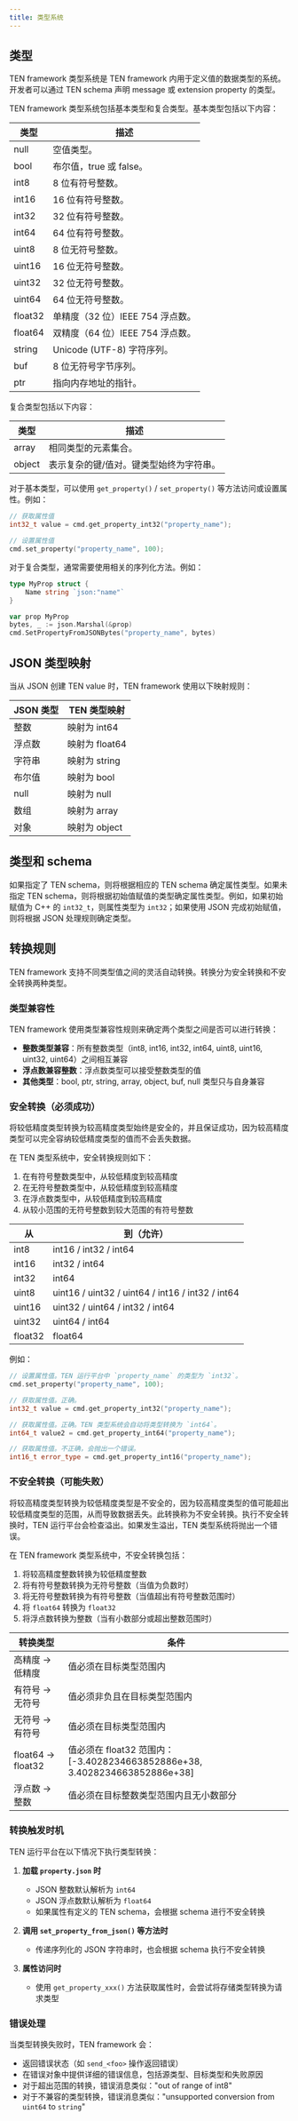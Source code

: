 ```yaml
---
title: 类型系统
---
```


## 类型

TEN framework 类型系统是 TEN framework 内用于定义值的数据类型的系统。开发者可以通过 TEN schema 声明 message 或 extension property 的类型。

TEN framework 类型系统包括基本类型和复合类型。基本类型包括以下内容：

| 类型    | 描述                             |
| ------- | -------------------------------- |
| null    | 空值类型。                       |
| bool    | 布尔值，true 或 false。          |
| int8    | 8 位有符号整数。                 |
| int16   | 16 位有符号整数。                |
| int32   | 32 位有符号整数。                |
| int64   | 64 位有符号整数。                |
| uint8   | 8 位无符号整数。                 |
| uint16  | 16 位无符号整数。                |
| uint32  | 32 位无符号整数。                |
| uint64  | 64 位无符号整数。                |
| float32 | 单精度（32 位）IEEE 754 浮点数。 |
| float64 | 双精度（64 位）IEEE 754 浮点数。 |
| string  | Unicode (UTF-8) 字符序列。       |
| buf     | 8 位无符号字节序列。             |
| ptr     | 指向内存地址的指针。             |

复合类型包括以下内容：

| 类型   | 描述                                    |
| ------ | --------------------------------------- |
| array  | 相同类型的元素集合。                    |
| object | 表示复杂的键/值对。键类型始终为字符串。 |

对于基本类型，可以使用 `get_property()` / `set_property()` 等方法访问或设置属性。例如：

```cpp
// 获取属性值
int32_t value = cmd.get_property_int32("property_name");

// 设置属性值
cmd.set_property("property_name", 100);
```

对于复合类型，通常需要使用相关的序列化方法。例如：

```go
type MyProp struct {
    Name string `json:"name"`
}

var prop MyProp
bytes, _ := json.Marshal(&prop)
cmd.SetPropertyFromJSONBytes("property_name", bytes)
```

## JSON 类型映射

当从 JSON 创建 TEN value 时，TEN framework 使用以下映射规则：

| JSON 类型   | TEN 类型映射      |
| ----------- | -------------   |
| 整数        | 映射为 int64      |
| 浮点数      | 映射为 float64    |
| 字符串      | 映射为 string     |
| 布尔值      | 映射为 bool       |
| null        | 映射为 null      |
| 数组        | 映射为 array      |
| 对象        | 映射为 object     |

## 类型和 schema

如果指定了 TEN schema，则将根据相应的 TEN schema 确定属性类型。如果未指定 TEN schema，则将根据初始值赋值的类型确定属性类型。例如，如果初始赋值为 C++ 的 `int32_t`，则属性类型为 `int32`；如果使用 JSON 完成初始赋值，则将根据 JSON 处理规则确定类型。

## 转换规则

TEN framework 支持不同类型值之间的灵活自动转换。转换分为安全转换和不安全转换两种类型。

### 类型兼容性

TEN framework 使用类型兼容性规则来确定两个类型之间是否可以进行转换：

- **整数类型兼容**：所有整数类型（int8, int16, int32, int64, uint8, uint16, uint32, uint64）之间相互兼容
- **浮点数兼容整数**：浮点数类型可以接受整数类型的值
- **其他类型**：bool, ptr, string, array, object, buf, null 类型只与自身兼容

### 安全转换（必须成功）

将较低精度类型转换为较高精度类型始终是安全的，并且保证成功，因为较高精度类型可以完全容纳较低精度类型的值而不会丢失数据。

在 TEN 类型系统中，安全转换规则如下：

1. 在有符号整数类型中，从较低精度到较高精度
2. 在无符号整数类型中，从较低精度到较高精度
3. 在浮点数类型中，从较低精度到较高精度
4. 从较小范围的无符号整数到较大范围的有符号整数

| 从      | 到（允许）               |
| ------- | ------------------------ |
| int8    | int16 / int32 / int64    |
| int16   | int32 / int64            |
| int32   | int64                    |
| uint8   | uint16 / uint32 / uint64 / int16 / int32 / int64 |
| uint16  | uint32 / uint64 / int32 / int64 |
| uint32  | uint64 / int64           |
| float32 | float64                  |

例如：

```cpp
// 设置属性值。TEN 运行平台中 `property_name` 的类型为 `int32`。
cmd.set_property("property_name", 100);

// 获取属性值。正确。
int32_t value = cmd.get_property_int32("property_name");

// 获取属性值。正确。TEN 类型系统会自动将类型转换为 `int64`。
int64_t value2 = cmd.get_property_int64("property_name");

// 获取属性值。不正确，会抛出一个错误。
int16_t error_type = cmd.get_property_int16("property_name");
```

### 不安全转换（可能失败）

将较高精度类型转换为较低精度类型是不安全的，因为较高精度类型的值可能超出较低精度类型的范围，从而导致数据丢失。此转换称为不安全转换。执行不安全转换时，TEN 运行平台会检查溢出。如果发生溢出，TEN 类型系统将抛出一个错误。

在 TEN framework 类型系统中，不安全转换包括：

1. 将较高精度整数转换为较低精度整数
2. 将有符号整数转换为无符号整数（当值为负数时）
3. 将无符号整数转换为有符号整数（当值超出有符号整数范围时）
4. 将 `float64` 转换为 `float32`
5. 将浮点数转换为整数（当有小数部分或超出整数范围时）

| 转换类型        | 条件                                      |
| --------------- | ----------------------------------------- |
| 高精度 → 低精度 | 值必须在目标类型范围内                    |
| 有符号 → 无符号 | 值必须非负且在目标类型范围内              |
| 无符号 → 有符号 | 值必须在目标类型范围内                    |
| float64 → float32 | 值必须在 float32 范围内：\[-3.4028234663852886e+38, 3.4028234663852886e+38\] |
| 浮点数 → 整数   | 值必须在目标整数类型范围内且无小数部分    |

### 转换触发时机

TEN 运行平台在以下情况下执行类型转换：

1. **加载 `property.json` 时**
   - JSON 整数默认解析为 `int64`
   - JSON 浮点数默认解析为 `float64`
   - 如果属性有定义的 TEN schema，会根据 schema 进行不安全转换

2. **调用 `set_property_from_json()` 等方法时**
   - 传递序列化的 JSON 字符串时，也会根据 schema 执行不安全转换

3. **属性访问时**
   - 使用 `get_property_xxx()` 方法获取属性时，会尝试将存储类型转换为请求类型

### 错误处理

当类型转换失败时，TEN framework 会：

- 返回错误状态（如 `send_<foo>` 操作返回错误）
- 在错误对象中提供详细的错误信息，包括源类型、目标类型和失败原因
- 对于超出范围的转换，错误消息类似："out of range of int8"
- 对于不兼容的类型转换，错误消息类似："unsupported conversion from `uint64` to `string`"
